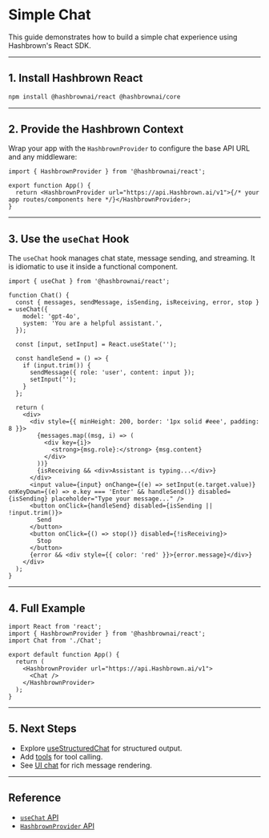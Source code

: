 # Simple Chat

This guide demonstrates how to build a simple chat experience using Hashbrown's React SDK.

---

## 1. Install Hashbrown React

```bash
npm install @hashbrownai/react @hashbrownai/core
```

---

## 2. Provide the Hashbrown Context

Wrap your app with the `HashbrownProvider` to configure the base API URL and any middleware:

```tsx
import { HashbrownProvider } from '@hashbrownai/react';

export function App() {
  return <HashbrownProvider url="https://api.Hashbrown.ai/v1">{/* your app routes/components here */}</HashbrownProvider>;
}
```

---

## 3. Use the `useChat` Hook

The `useChat` hook manages chat state, message sending, and streaming. It is idiomatic to use it inside a functional component.

```tsx
import { useChat } from '@hashbrownai/react';

function Chat() {
  const { messages, sendMessage, isSending, isReceiving, error, stop } = useChat({
    model: 'gpt-4o',
    system: 'You are a helpful assistant.',
  });

  const [input, setInput] = React.useState('');

  const handleSend = () => {
    if (input.trim()) {
      sendMessage({ role: 'user', content: input });
      setInput('');
    }
  };

  return (
    <div>
      <div style={{ minHeight: 200, border: '1px solid #eee', padding: 8 }}>
        {messages.map((msg, i) => (
          <div key={i}>
            <strong>{msg.role}:</strong> {msg.content}
          </div>
        ))}
        {isReceiving && <div>Assistant is typing...</div>}
      </div>
      <input value={input} onChange={(e) => setInput(e.target.value)} onKeyDown={(e) => e.key === 'Enter' && handleSend()} disabled={isSending} placeholder="Type your message..." />
      <button onClick={handleSend} disabled={isSending || !input.trim()}>
        Send
      </button>
      <button onClick={() => stop()} disabled={!isReceiving}>
        Stop
      </button>
      {error && <div style={{ color: 'red' }}>{error.message}</div>}
    </div>
  );
}
```

---

## 4. Full Example

```tsx
import React from 'react';
import { HashbrownProvider } from '@hashbrownai/react';
import Chat from './Chat';

export default function App() {
  return (
    <HashbrownProvider url="https://api.Hashbrown.ai/v1">
      <Chat />
    </HashbrownProvider>
  );
}
```

---

## 5. Next Steps

- Explore [useStructuredChat](../api/useStructuredChat.md) for structured output.
- Add [tools](../recipe/tools.md) for tool calling.
- See [UI chat](../recipe/ui-chat.md) for rich message rendering.

---

## Reference

- [`useChat` API](../api/useChat.md)
- [`HashbrownProvider` API](../api/HashbrownProvider.md)
